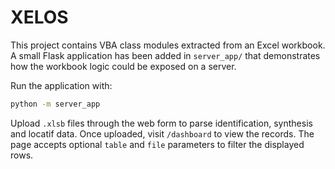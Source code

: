 # XELOS

This project contains VBA class modules extracted from an Excel workbook. A small
Flask application has been added in `server_app/` that demonstrates how the
workbook logic could be exposed on a server.

Run the application with:

```bash
python -m server_app
```

Upload `.xlsb` files through the web form to parse identification, synthesis and
locatif data. Once uploaded, visit `/dashboard` to view the records. The page
accepts optional `table` and `file` parameters to filter the displayed rows.

